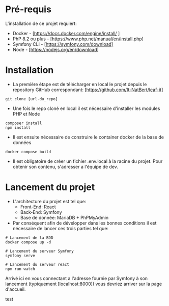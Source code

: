 # Pré-requis

L'installation de ce projet requiert:

- Docker - [https://docs.docker.com/engine/install/ ]
- PhP 8.2 ou plus - [https://www.php.net/manual/en/install.php]
- Symfony CLI - [https://symfony.com/download]
- Node - [https://nodejs.org/en/download]

# Installation

- La première étape est de télécharger en local le projet depuis le repository GitHub correspondant: [https://github.com/It-NatBert/leaf-it]
```shell
git clone [url-du_repo]
```

- Une fois le repo cloné en local il est nécessaire d'installer les modules PHP et Node
``` shell
composer install
npm install
```

- Il est ensuite nécessaire de construire le container docker de la base de données
```shell
docker compose build
```

- Il est obligatoire de créer un fichier .env.local à la racine du projet. Pour obtenir son contenu, s'adresser a l'équipe de dev.
# Lancement du projet

- L'architecture du projet est tel que:
    - Front-End: React
    - Back-End: Symfony
    - Base de donnée: MariaDB + PhPMyAdmin
- Par conséquent afin de développer dans les bonnes conditions il est nécessaire de lancer ces trois parties tel que:

``` shell
# Lancement de la BDD
docker compose up -d

# Lancement du serveur Symfony
symfony serve

# Lancement du serveur react
npm run watch
```

Arrivé ici en vous connectant a l'adresse fournie par Symfony à son lancement (typiquement [localhost:8000]) vous devriez arriver sur la page d'accueil.

test